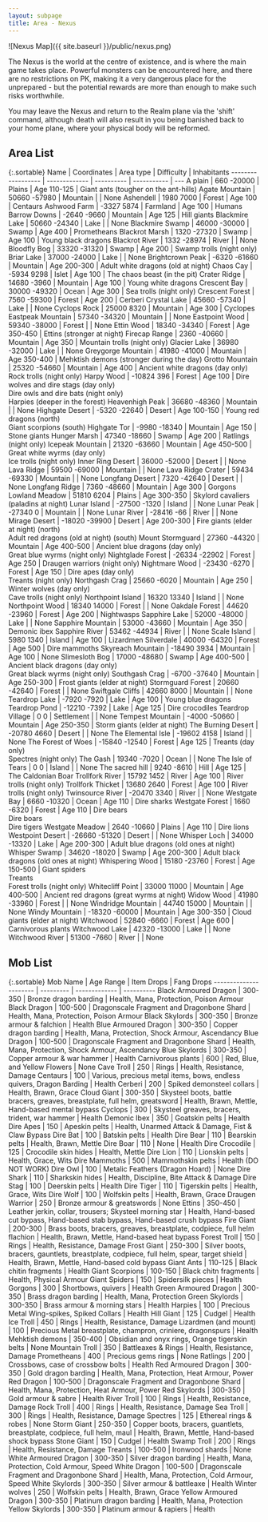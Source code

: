 ```yaml
---
layout: subpage
title: Area - Nexus
---
```


![Nexus Map]({{ site.baseurl }}/public/nexus.png)

The Nexus is the world at the centre of existence, and is where the main game
takes place.  Powerful monsters can be encountered here, and there are no
restrictions on PK, making it a very dangerous place for the unprepared - but
the potential rewards are more than enough to make such risks worthwhile.

You may leave the Nexus and return to the Realm plane via the 'shift' command,
although death will also result in you being banished back to your home plane,
where your physical body will be reformed.

## Area List

{:.sortable}
Name               | Coordinates   | Area type  | Difficulty  | Inhabitants
------------------ | ------------- | ---------- | ----------- | ---
A plain            | 660 -20000    | Plains     | Age 110-125 | Giant ants (tougher on the ant-hills)
Agate Mountain     | 50660 -57980  | Mountain   |             | None
Ashendell          | 1980 7000     | Forest     | Age 100     | Centaurs
Ashwood Farm       | -3327 5874    | Farmland   | Age 100     | Humans
Barrow Downs       | -2640 -9660   | Mountain   | Age 125     | Hill giants
Blackmire Lake     | 50660 -24340  | Lake       |             | None
Blackmire Swamp    | 46000 -30000  | Swamp      | Age 400     | Prometheans
Blackrot Marsh     | 1320 -27320   | Swamp      | Age 100     | Young black dragons
Blackrot River     | 1332 -28974   | River      |             | None
Bloodfly Bog       | 33320 -31320  | Swamp      | Age 200     | Swamp trolls (night only)
Briar Lake         | 37000 -24000  | Lake       |             | None
Brightcrown Peak   | -6320 -61660  | Mountain   | Age 200-300 | Adult white dragons (old at night)
Chaos Cay          | -5934 9298    | Islet      | Age 100     | The chaos beast (in the pit)
Crater Ridge       | 14680 -3960   | Mountain   | Age 100     | Young white dragons
Crescent Bay       | 30000 -49320  | Ocean      | Age 300     | Sea trolls (night only)
Crescent Forest    | 7560 -59300   | Forest     | Age 200     | Cerberi
Crystal Lake       | 45660 -57340  | Lake       |             | None
Cyclops Rock       | 25000 8320    | Mountain   | Age 300     | Cyclopes
Eastpeak Mountain  | 57340 -34320  | Mountain   |             | None
Eastpoint Wood     | 59340 -38000  | Forest     |             | None
Ettin Wood         | 18340 -34340  | Forest     | Age 350-450 | Ettins (stronger at night)
Firecap Range      | 2360 -40660   | Mountain   | Age 350     | Mountain trolls (night only)
Glacier Lake       | 36980 -32000  | Lake       |             | None
Greygorge Mountain | 41980 -41000  | Mountain   | Age 350-400 | Mehktish demons (stronger during the day)
Grotto Mountain    | 25320 -54660  | Mountain   | Age 400     | Ancient white dragons (day only)<br />Rock trolls (night only)
Harpy Wood         | -10824 396    | Forest     | Age 100     | Dire wolves and dire stags (day only)<br />Dire owls and dire bats (night only)<br />Harpies (deeper in the forest)
Heavenhigh Peak    | 36680 -48360  | Mountain   |             | None
Highgate Desert    | -5320 -22640  | Desert     | Age 100-150 | Young red dragons (north)<br />Giant scorpions (south)
Highgate Tor       | -9980 -18340  | Mountain   | Age 150     | Stone giants
Hunger Marsh       | 47340 -18660  | Swamp      | Age 200     | Ratlings (night only)
Icepeak Mountain   | 21320 -63660  | Mountain   | Age 450-500 | Great white wyrms (day only)<br />Ice trolls (night only)
Inner Ring Desert  | 36000 -52000  | Desert     |             | None
Lava Ridge         | 59500 -69000  | Mountain   |             | None
Lava Ridge Crater  | 59434 -69330  | Mountain   |             | None
Longfang Desert    | 7320 -42640   | Desert     |             | None
Longfang Ridge     | 7360 -48660   | Mountain   | Age 300     | Gorgons
Lowland Meadow     | 51810 6204    | Plains     | Age 300-350 | Skylord cavaliers (paladins at night)
Lunar Island       | -27500 -1320  | Island     |             | None
Lunar Peak         | -27340 0      | Mountain   |             | None
Lunar River        | -28416 -66    | River      |             | None
Mirage Desert      | -18020 -39900 | Desert     | Age 200-300 | Fire giants (elder at night) (north)<br />Adult red dragons (old at night) (south)
Mount Stormguard   | 27360 -44320  | Mountain   | Age 400-500 | Ancient blue dragons (day only)<br />Great blue wyrms (night only)
Nightglade Forest  | -26334 -22902 | Forest     | Age 250     | Draugen warriors (night only)
Nightmare Wood     | -23430 -6270  | Forest     | Age 150     | Dire apes (day only)<br />Treants (night only)
Northgash Crag     | 25660 -6020   | Mountain   | Age 250     | Winter wolves (day only)<br />Cave trolls (night only)
Northpoint Island  | 16320 13340   | Island     |             | None
Northpoint Wood    | 18340 14000   | Forest     |             | None
Oakdale Forest     | 44620 -23960  | Forest     | Age 200     | Nightwasps
Sapphire Lake      | 52000 -48000  | Lake       |             | None
Sapphire Mountain  | 53000 -43660  | Mountain   | Age 350     | Demonic ibex
Sapphire River     | 53462 -44934  | River      |             | None
Scale Island       | 5980 1340     | Island     | Age 100     | Lizardmen
Silverdale         | 40000 -64320  | Forest     | Age 500     | Dire mammoths
Skyreach Mountain  | -18490 3934   | Mountain   | Age 100     | None
Slimesloth Bog     | 17000 -48680  | Swamp      | Age 400-500 | Ancient black dragons (day only)<br />Great black wyrms (night only)
Southgash Crag     | -6700 -37640  | Mountain   | Age 250-300 | Frost giants (elder at night)
Stormguard Forest  | 20660 -42640  | Forest     |             | None
Swiftgale Cliffs   | 42660 8000    | Mountain   |             | None
Teardrop Lake      | -7920 -7920   | Lake       | Age 100     | Young blue dragons
Teardrop Pond      | -12210 -7392  | Lake       | Age 125     | Dire crocodiles
Teardrop Village   | 0 0           | Settlement |             | None
Tempest Mountain   | -4000 -50660  | Mountain   | Age 250-350 | Storm giants (elder at night)
The Burning Desert | -20780 4660   | Desert     |             | None
The Elemental Isle | -19602 4158   | Island     |             | None
The Forest of Woes | -15840 -12540 | Forest     | Age 125     | Treants (day only)<br />Spectres (night only)
The Gash           | 19340 -7020   | Ocean      |             | None
The Isle of Tears  | 0 0           | Island     |             | None
The sacred hill    | 9240 -8610    | Hill       | Age 125     | The Caldonian Boar
Trollfork River    | 15792 1452    | River      | Age 100     | River trolls (night only)
Trollfork Thicket  | 13680 2640    | Forest     | Age 100     | River trolls (night only)
Twinsource River   | -20470 3340   | River      |             | None
Westgate Bay       | 6660 -10320   | Ocean      | Age 110     | Dire sharks
Westgate Forest    | 1660 -6320    | Forest     | Age 110     | Dire bears<br />Dire boars<br />Dire tigers
Westgate Meadow    | 2640 -10660   | Plains     | Age 110     | Dire lions
Westpoint Desert   | -26660 -51320 | Desert     |             | None
Whisper Loch       | 34000 -13320  | Lake       | Age 200-300 | Adult blue dragons (old ones at night)
Whisper Swamp      | 34620 -18020  | Swamp      | Age 200-300 | Adult black dragons (old ones at night)
Whispering Wood    | 15180 -23760  | Forest     | Age 150-500 | Giant spiders<br />Treants<br />Forest trolls (night only)
Whitecliff Point   | 33000 11000   | Mountain   | Age 400-500 | Ancient red dragons (great wyrms at night)
Widow Wood         | 41980 -33960  | Forest     |             | None
Windridge Mountain | 44740 15000   | Mountain   |             | None
Windy Mountain     | -18320 -60000 | Mountain   | Age 300-350 | Cloud giants (elder at night)
Witchwood          | 52840 -6660   | Forest     | Age 600     | Carnivorous plants
Witchwood Lake     | 42320 -13000  | Lake       |             | None
Witchwood River    | 51300 -7660   | River      |             | None

## Mob List

{:.sortable}
Mob Name               | Age Range | Item Drops    | Fang Drops
---------------------- | --------- | ------------- | ----------
Black Armoured Dragon  | 300-350   | Bronze dragon barding | Health, Mana, Protection, Poison Armour
Black Dragon           | 100-500   | Dragonscale Fragment and Dragonbone Shard | Health, Mana, Protection, Poison Armour
Black Skylords         | 300-350   | Bronze armour & falchion | Health
Blue Armoured Dragon   | 300-350   | Copper dragon barding | Health, Mana, Protection, Shock Armour, Ascendancy
Blue Dragon            | 100-500   | Dragonscale Fragment and Dragonbone Shard | Health, Mana, Protection, Shock Armour, Ascendancy
Blue Skylords          | 300-350   | Copper armour & war hammer | Health
Carnivorous plants     | 600       | Red, Blue, and Yellow Flowers | None
Cave Troll             | 250       | Rings | Health, Resistance, Damage
Centaurs               | 100       | Various, precious metal items, bows, endless quivers, Dragon Barding | Health
Cerberi                | 200       | Spiked demonsteel collars | Health, Brawn, Grace
Cloud Giant            | 300-350   | Skysteel boots, battle bracers, greaves, breastplate, full helm, greatsword | Health, Brawn, Mettle, Hand-based mental bypass
Cyclops                | 300       | Skysteel greaves, bracers, trident, war hammer | Health
Demonic Ibex           | 350       | Goatskin pelts | Health
Dire Apes              | 150       | Apeskin pelts | Health, Unarmed Attack & Damage, Fist & Claw Bypass
Dire Bat               | 100       | Batskin pelts | Health
Dire Bear              | 110       | Bearskin pelts | Health, Brawn, Mettle
Dire Boar              | 110       | None | Health
Dire Crocodile         | 125       | Crocodile skin hides | Health, Mettle
Dire Lion              | 110       | Lionskin pelts | Health, Grace, Wits
Dire Mammoths          | 500       | Mammothskin pelts | Health (DO NOT WORK)
Dire Owl               | 100       | Metalic Feathers (Dragon Hoard) | None
Dire Shark             | 110       | Sharkskin hides | Health, Discipline, Bite Attack & Damage
Dire Stag              | 100       | Deerskin pelts | Health
Dire Tiger             | 110       | Tigerskin pelts | Health, Grace, Wits
Dire Wolf              | 100       | Wolfskin pelts | Health, Brawn, Grace
Draugen Warrior        | 250       | Bronze armour & greatswords | None
Ettins                 | 350-450   | Leather jerkin, collar, trousers; Skysteel morning star | Health, Hand-based cut bypass, Hand-based stab bypass, Hand-based crush bypass
Fire Giant             | 200-300   | Brass boots, bracers, greaves, breastplate, codpiece, full helm flachion  | Health, Brawn, Mettle, Hand-based heat bypass
Forest Troll           | 150       | Rings | Health, Resistance, Damage
Frost Giant            | 250-300   | Silver boots, bracers, gauntlets, breastplate, codpiece, full helm, spear, target shield | Health, Brawn, Mettle, Hand-based cold bypass
Giant Ants             | 110-125   | Black chitin fragments | Health
Giant Scorpions        | 100-150   | Black chitn fragments | Health, Physical Armour
Giant Spiders          | 150       | Spidersilk pieces | Health
Gorgons                | 300       | Shortbows, quivers | Health
Green Armoured Dragon  | 300-350   | Brass dragon barding | Health, Mana, Protection
Green Skylords         | 300-350   | Brass armour & morning stars | Health
Harpies                | 100       | Precious Metal Wing-spikes, Spiked Collars | Health
Hill Giant             | 125       | Cudgel | Health
Ice Troll              | 450       | Rings | Health, Resistance, Damage
Lizardmen (and mount)  | 100       | Precious Metal breastplate, champron, criniere, dragonspurs | Health
Mehktish demons        | 350-400   | Obsidian and onyx rings, Orange tigerskin belts | None
Mountain Troll         | 350       | Battleaxes & Rings | Health, Resistance, Damage
Prometheans            | 400       | Precious gems rings | None
Ratlings               | 200       | Crossbows, case of crossbow bolts | Health
Red Armoured Dragon    | 300-350   | Gold dragon barding | Health, Mana, Protection, Heat Armour, Power
Red Dragon             | 100-500   | Dragonscale Fragment and Dragonbone Shard | Health, Mana, Protection, Heat Armour, Power
Red Skylords           | 300-350   | Gold armour & sabre | Health
River Troll            | 100       | Rings | Health, Resistance, Damage
Rock Troll             | 400       | Rings | Health, Resistance, Damage
Sea Troll              | 300       | Rings | Health, Resistance, Damage
Spectres               | 125       | Ethereal rings & robes | None
Storm Giant            | 250-350   | Copper boots, bracers, guantlets, breastplate, codpiece, full helm, maul | Health, Brawn, Mettle, Hand-based shock bypass
Stone Giant            | 150       | Cudgel | Health
Swamp Troll            | 200       | Rings | Health, Resistance, Damage
Treants                | 100-500   | Ironwood shards | None
White Armoured Dragon  | 300-350   | Silver dragon barding | Health, Mana, Protection, Cold Armour, Speed
White Dragon           | 100-500   | Dragonscale Fragment and Dragonbone Shard | Health, Mana, Protection, Cold Armour, Speed
White Skylords         | 300-350   | Silver armour & battleaxe | Health
Winter wolves          | 250       | Wolfskin pelts | Health, Brawn, Grace
Yellow Armoured Dragon | 300-350   | Platinum dragon barding | Health, Mana, Protection
Yellow Skylords        | 300-350   | Platinum armour & rapiers | Health
